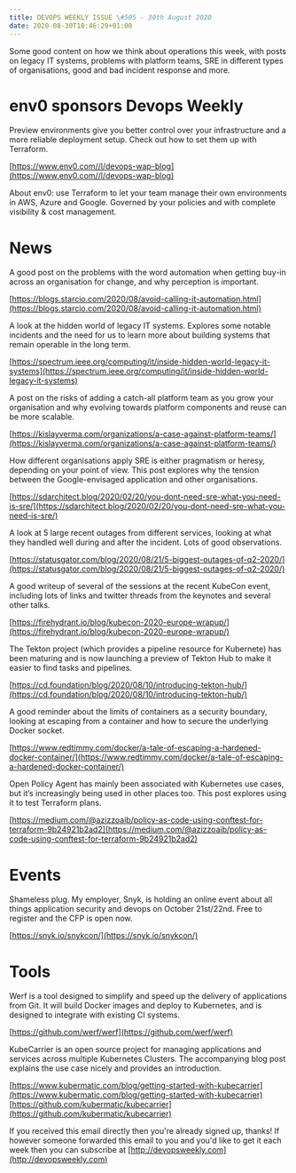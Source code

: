 ```yaml
---
title: DEVOPS WEEKLY ISSUE \#505 - 30th August 2020 
date: 2020-08-30T10:46:29+01:00
---
```


Some good content on how we think about operations this week, with posts on legacy IT systems, problems with platform teams, SRE in different types of organisations, good and bad incident response and more.


env0 sponsors Devops Weekly
========================

Preview environments give you better control over your infrastructure and a more reliable deployment setup. Check out how to set them up with Terraform.

[https://www.env0.com//l/devops-wap-blog](https://www.env0.com//l/devops-wap-blog)

About env0: use Terraform to let your team manage their own environments in AWS, Azure and Google. Governed by your policies and with complete visibility & cost management.


News
====

A good post on the problems with the word automation when getting buy-in across an organisation for change, and why perception is important.

[https://blogs.starcio.com/2020/08/avoid-calling-it-automation.html](https://blogs.starcio.com/2020/08/avoid-calling-it-automation.html)


A look at the hidden world of legacy IT systems. Explores some notable incidents and the need for us to learn more about building systems that remain operable in the long term.

[https://spectrum.ieee.org/computing/it/inside-hidden-world-legacy-it-systems](https://spectrum.ieee.org/computing/it/inside-hidden-world-legacy-it-systems)


A post on the risks of adding a catch-all platform team as you grow your organisation and why evolving towards platform components and reuse can be more scalable.

[https://kislayverma.com/organizations/a-case-against-platform-teams/](https://kislayverma.com/organizations/a-case-against-platform-teams/)


How different organisations apply SRE is either pragmatism or heresy, depending on your point of view. This post explores why the tension between the Google-envisaged application and other organisations.

[https://sdarchitect.blog/2020/02/20/you-dont-need-sre-what-you-need-is-sre/](https://sdarchitect.blog/2020/02/20/you-dont-need-sre-what-you-need-is-sre/)


A look at 5 large recent outages from different services, looking at what they handled well during and after the incident. Lots of good observations.

[https://statusgator.com/blog/2020/08/21/5-biggest-outages-of-q2-2020/](https://statusgator.com/blog/2020/08/21/5-biggest-outages-of-q2-2020/)


A good writeup of several of the sessions at the recent KubeCon event, including lots of links and twitter threads from the keynotes and several other talks.

[https://firehydrant.io/blog/kubecon-2020-europe-wrapup/](https://firehydrant.io/blog/kubecon-2020-europe-wrapup/)


The Tekton project (which provides a pipeline resource for Kubernete) has been maturing and is now launching a preview of Tekton Hub to make it easier to find tasks and pipelines.

[https://cd.foundation/blog/2020/08/10/introducing-tekton-hub/](https://cd.foundation/blog/2020/08/10/introducing-tekton-hub/)


A good reminder about the limits of containers as a security boundary, looking at escaping from a container and how to secure the underlying Docker socket.

[https://www.redtimmy.com/docker/a-tale-of-escaping-a-hardened-docker-container/](https://www.redtimmy.com/docker/a-tale-of-escaping-a-hardened-docker-container/)


Open Policy Agent has mainly been associated with Kubernetes use cases, but it’s increasingly being used in other places too. This post explores using it to test Terraform plans.

[https://medium.com/@azizzoaib/policy-as-code-using-conftest-for-terraform-9b24921b2ad2](https://medium.com/@azizzoaib/policy-as-code-using-conftest-for-terraform-9b24921b2ad2)


Events
======

Shameless plug. My employer, Snyk, is holding an online event about all things application security and devops on October 21st/22nd. Free to register and the CFP is open now.

[https://snyk.io/snykcon/](https://snyk.io/snykcon/)


Tools
=====

Werf is a tool designed to simplify and speed up the delivery of applications from Git. It will build Docker images and deploy to Kubernetes, and is designed to integrate with existing CI systems.

[https://github.com/werf/werf](https://github.com/werf/werf)


KubeCarrier is an open source project for managing applications and services across multiple Kubernetes Clusters. The accompanying blog post explains the use case nicely and provides an introduction.

[https://www.kubermatic.com/blog/getting-started-with-kubecarrier](https://www.kubermatic.com/blog/getting-started-with-kubecarrier)
[https://github.com/kubermatic/kubecarrier](https://github.com/kubermatic/kubecarrier)



If you received this email directly then you're already signed up, thanks! If however someone forwarded this email to you and you'd like to get it each week then you can subscribe at [http://devopsweekly.com](http://devopsweekly.com)

